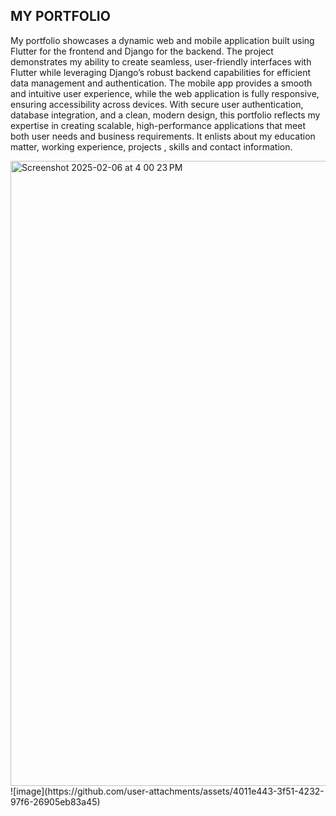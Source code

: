 ## MY PORTFOLIO

My portfolio showcases a dynamic web and mobile application built using Flutter for the frontend and Django for the backend. The project demonstrates my ability to create seamless, user-friendly interfaces with Flutter while leveraging Django’s robust backend capabilities for efficient data management and authentication. The mobile app provides a smooth and intuitive user experience, while the web application is fully responsive, ensuring accessibility across devices. With secure user authentication, database integration, and a clean, modern design, this portfolio reflects my expertise in creating scalable, high-performance applications that meet both user needs and business requirements.
It enlists about my education matter, working experience, projects , skills and contact information.


<img width="1000" alt="Screenshot 2025-02-06 at 4 00 23 PM" src="https://github.com/user-attachments/assets/55f413b0-4740-48de-9d3e-702de5bf0fd9" />
![image](https://github.com/user-attachments/assets/4011e443-3f51-4232-97f6-26905eb83a45)

